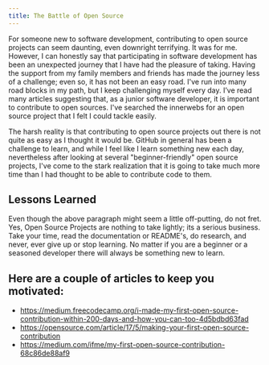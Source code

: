 ```yaml
---
title: The Battle of Open Source
---
```


For someone new to software development, contributing to open source projects can seem daunting, even downright terrifying.  It was for me.  However, I can honestly say that participating in software development has been an unexpected journey that I have had the pleasure of taking.  Having the support from my family members and friends has made the journey less of a challenge; even so, it has not been an easy road. I've run into many road blocks in my path, but I keep challenging myself every day. I’ve read many articles suggesting that, as a junior software developer, it is important to contribute to open sources. I've searched the innerwebs for an open source project that I felt I could tackle easily.

The harsh reality is that contributing to open source projects out there is not quite as easy as I thought it would be. GitHub in general has been a challenge to learn, and while I feel like I learn something new each day, nevertheless after looking at several "beginner-friendly" open source projects, I've come to the stark realization that it is going to take much more time than I had thought to be able to contribute code to them. 

## Lessons Learned

Even though the above paragraph might seem a little off-putting, do not fret. Yes, Open Source Projects are nothing to take lightly; its  a serious business. Take your time, read the documentation or README's, do research, and never, ever give up or stop learning. No matter if you are a beginner or a seasoned developer there will always be something new to learn.

## Here are a couple of articles to keep you motivated:
* https://medium.freecodecamp.org/i-made-my-first-open-source-contribution-within-200-days-and-how-you-can-too-4d5bdbd63fad
* https://opensource.com/article/17/5/making-your-first-open-source-contribution
* https://medium.com/ifme/my-first-open-source-contribution-68c86de88af9
